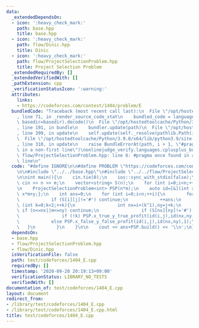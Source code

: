 ```yaml
---
data:
  _extendedDependsOn:
  - icon: ':heavy_check_mark:'
    path: base.hpp
    title: base.hpp
  - icon: ':heavy_check_mark:'
    path: flow/Dinic.hpp
    title: Dinic
  - icon: ':heavy_check_mark:'
    path: flow/ProjectSelectionProblem.hpp
    title: Project Selection Problem
  _extendedRequiredBy: []
  _extendedVerifiedWith: []
  _pathExtension: cpp
  _verificationStatusIcon: ':warning:'
  attributes:
    links:
    - https://codeforces.com/contest/1404/problem/E
  bundledCode: "Traceback (most recent call last):\n  File \"/opt/hostedtoolcache/Python/3.9.0/x64/lib/python3.9/site-packages/onlinejudge_verify/documentation/build.py\"\
    , line 71, in _render_source_code_stat\n    bundled_code = language.bundle(stat.path,\
    \ basedir=basedir).decode()\n  File \"/opt/hostedtoolcache/Python/3.9.0/x64/lib/python3.9/site-packages/onlinejudge_verify/languages/cplusplus.py\"\
    , line 191, in bundle\n    bundler.update(path)\n  File \"/opt/hostedtoolcache/Python/3.9.0/x64/lib/python3.9/site-packages/onlinejudge_verify/languages/cplusplus_bundle.py\"\
    , line 399, in update\n    self.update(self._resolve(pathlib.Path(included), included_from=path))\n\
    \  File \"/opt/hostedtoolcache/Python/3.9.0/x64/lib/python3.9/site-packages/onlinejudge_verify/languages/cplusplus_bundle.py\"\
    , line 310, in update\n    raise BundleErrorAt(path, i + 1, \"#pragma once found\
    \ in a non-first line\")\nonlinejudge_verify.languages.cplusplus_bundle.BundleErrorAt:\
    \ flow/ProjectSelectionProblem.hpp: line 6: #pragma once found in a non-first\
    \ line\n"
  code: "#define IGNORE\n\n#define PROBLEM \"https://codeforces.com/contest/1404/problem/E\"\
    \n\n#include \"../../base.hpp\"\n#include \"../../flow/ProjectSelectionProblem.hpp\"\
    \n\nint main(){\n    cin.tie(0);\n    ios::sync_with_stdio(false);\n    int n,m;\
    \ cin >> n >> m;\n    vector<string> S(n);\n    for (int i=0;i<n;++i) cin >> S[i];\n\
    \n    ProjectSelectionProblem<int> PSP(n*m);\n    auto id=[&](int x,int y){return\
    \ x*m+y;};\n    int ans=0;\n    for (int i=0;i<n;++i){\n        for (int j=0;j<m;++j){\n\
    \            if (S[i][j]!='#') continue;\n            ++ans;\n            for\
    \ (int k=0;k<2;++k){\n                int nx=i+(k^1),ny=j+k;\n               \
    \ if (n<=nx||m<=ny) continue;\n                if (S[nx][ny]!='#') continue;\n\
    \                if (!k) PSP.x_true_y_true_profit(id(i,j),id(nx,ny),1);\n    \
    \            else PSP.x_false_y_false_profit(id(i,j),id(nx,ny),1);\n         \
    \   }\n        }\n    }\n\n    cout << ans+PSP.build() << '\\n';\n}"
  dependsOn:
  - base.hpp
  - flow/ProjectSelectionProblem.hpp
  - flow/Dinic.hpp
  isVerificationFile: false
  path: test/codeforces/1404_E.cpp
  requiredBy: []
  timestamp: '2020-09-20 20:19:13+09:00'
  verificationStatus: LIBRARY_NO_TESTS
  verifiedWith: []
documentation_of: test/codeforces/1404_E.cpp
layout: document
redirect_from:
- /library/test/codeforces/1404_E.cpp
- /library/test/codeforces/1404_E.cpp.html
title: test/codeforces/1404_E.cpp
---
```

